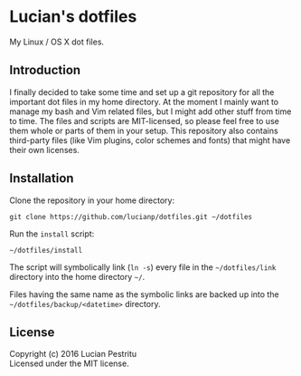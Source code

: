 Lucian's dotfiles
=================
My Linux / OS X dot files.

Introduction
------------
I finally decided to take some time and set up a git repository for all the
important dot files in my home directory.
At the moment I mainly want to manage my bash and Vim related files, but I might
add other stuff from time to time.
The files and scripts are MIT-licensed, so please feel free to use them whole or
parts of them in your setup.
This repository also contains third-party files (like Vim plugins, color schemes
and fonts) that might have their own licenses.

Installation
------------
Clone the repository in your home directory:

    git clone https://github.com/lucianp/dotfiles.git ~/dotfiles

Run the `install` script:

    ~/dotfiles/install

The script will symbolically link (`ln -s`) every file in the `~/dotfiles/link`
directory into the home directory `~/`.

Files having the same name as the symbolic links are backed up into the
`~/dotfiles/backup/<datetime>` directory.

License
-------
Copyright (c) 2016 Lucian Pestritu  
Licensed under the MIT license.


